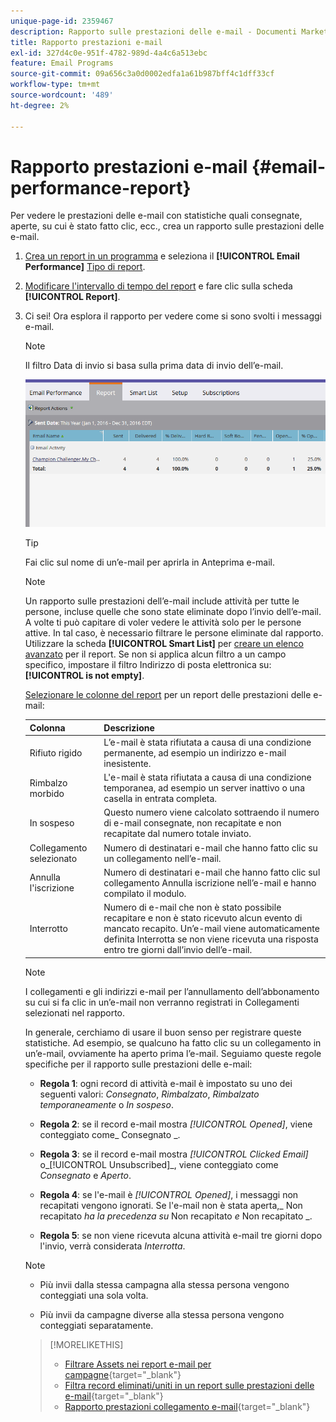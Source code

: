 ```yaml
---
unique-page-id: 2359467
description: Rapporto sulle prestazioni delle e-mail - Documenti Marketo - Documentazione del prodotto
title: Rapporto prestazioni e-mail
exl-id: 327d4c0e-951f-4782-989d-4a4c6a513ebc
feature: Email Programs
source-git-commit: 09a656c3a0d0002edfa1a61b987bff4c1dff33cf
workflow-type: tm+mt
source-wordcount: '489'
ht-degree: 2%

---
```


# Rapporto prestazioni e-mail {#email-performance-report}

Per vedere le prestazioni delle e-mail con statistiche quali consegnate, aperte, su cui è stato fatto clic, ecc., crea un rapporto sulle prestazioni delle e-mail.

1. [Crea un report in un programma](/help/marketo/product-docs/reporting/basic-reporting/creating-reports/create-a-report-in-a-program.md) e seleziona il **[!UICONTROL Email Performance]** [Tipo di report](/help/marketo/product-docs/reporting/basic-reporting/report-types/report-type-overview.md).
1. [Modificare l&#39;intervallo di tempo del report](/help/marketo/product-docs/reporting/basic-reporting/editing-reports/change-a-report-time-frame.md) e fare clic sulla scheda **[!UICONTROL Report]**.
1. Ci sei! Ora esplora il rapporto per vedere come si sono svolti i messaggi e-mail.

   >[!NOTE]
   >
   >Il filtro Data di invio si basa sulla prima data di invio dell’e-mail.

   ![](assets/email-performance-report.png)

   >[!TIP]
   >
   >Fai clic sul nome di un’e-mail per aprirla in Anteprima e-mail.

   >[!NOTE]
   >
   >Un rapporto sulle prestazioni dell’e-mail include attività per tutte le persone, incluse quelle che sono state eliminate dopo l’invio dell’e-mail. A volte ti può capitare di voler vedere le attività solo per le persone attive. In tal caso, è necessario filtrare le persone eliminate dal rapporto. Utilizzare la scheda **[!UICONTROL Smart List]** per [creare un elenco avanzato](/help/marketo/product-docs/core-marketo-concepts/smart-lists-and-static-lists/creating-a-smart-list/create-a-smart-list.md) per il report. Se non si applica alcun filtro a un campo specifico, impostare il filtro Indirizzo di posta elettronica su: **[!UICONTROL is not empty]**.

   [Selezionare le colonne del report](/help/marketo/product-docs/reporting/basic-reporting/editing-reports/select-report-columns.md) per un report delle prestazioni delle e-mail:

   <table><thead>

<tr>
    <th>Colonna</th>
    <th>Descrizione</th>
  </tr></thead>
<tbody>
  <tr>
    <td>Rifiuto rigido</td>
    <td>L’e-mail è stata rifiutata a causa di una condizione permanente, ad esempio un indirizzo e-mail inesistente.</td>
  </tr>
  <tr>
    <td>Rimbalzo morbido</td>
    <td>L'e-mail è stata rifiutata a causa di una condizione temporanea, ad esempio un server inattivo o una casella in entrata completa.</td>
  </tr>
  <tr>
    <td>In sospeso</td>
    <td>Questo numero viene calcolato sottraendo il numero di e-mail consegnate, non recapitate e non recapitate dal numero totale inviato.</td>
  </tr>
  <tr>
    <td>Collegamento selezionato</td>
    <td>Numero di destinatari e-mail che hanno fatto clic su un collegamento nell’e-mail.</td>
  </tr>
  <tr>
    <td>Annulla l'iscrizione</td>
    <td>Numero di destinatari e-mail che hanno fatto clic sul collegamento Annulla iscrizione nell’e-mail e hanno compilato il modulo.</td>
  </tr>
  <tr>
    <td>Interrotto</td>
    <td>Numero di e-mail che non è stato possibile recapitare e non è stato ricevuto alcun evento di mancato recapito. Un’e-mail viene automaticamente definita Interrotta se non viene ricevuta una risposta entro tre giorni dall’invio dell’e-mail.</td>
  </tr>
</tbody></table>

>[!NOTE]
>
>I collegamenti e gli indirizzi e-mail per l’annullamento dell’abbonamento su cui si fa clic in un’e-mail non verranno registrati in Collegamenti selezionati nel rapporto.

In generale, cerchiamo di usare il buon senso per registrare queste statistiche. Ad esempio, se qualcuno ha fatto clic su un collegamento in un’e-mail, ovviamente ha aperto prima l’e-mail. Seguiamo queste regole specifiche per il rapporto sulle prestazioni delle e-mail:

* **Regola 1**: ogni record di attività e-mail è impostato su uno dei seguenti valori: _Consegnato_, _Rimbalzato_, _Rimbalzato temporaneamente_ o _In sospeso_.

* **Regola 2**: se il record e-mail mostra _[!UICONTROL Opened]_, viene conteggiato come_ Consegnato _.

* **Regola 3**: se il record e-mail mostra _[!UICONTROL Clicked Email]_&#x200B;o_[!UICONTROL Unsubscribed]_, viene conteggiato come _Consegnato_ e _Aperto_.

* **Regola 4**: se l&#39;e-mail è _[!UICONTROL Opened]_, i messaggi non recapitati vengono ignorati. Se l&#39;e-mail non è stata aperta,_ Non recapitato _ha la precedenza su_ Non recapitato _e_ Non recapitato _.

* **Regola 5**: se non viene ricevuta alcuna attività e-mail tre giorni dopo l&#39;invio, verrà considerata _Interrotta_.

>[!NOTE]
>
>* Più invii dalla stessa campagna alla stessa persona vengono conteggiati una sola volta.
>
>* Più invii da campagne diverse alla stessa persona vengono conteggiati separatamente.

>[!MORELIKETHIS]
>
>* [Filtrare Assets nei report e-mail per campagne](/help/marketo/product-docs/reporting/basic-reporting/report-activity/filter-assets-in-a-campaign-email-reports.md){target="_blank"}
>* [Filtra record eliminati/uniti in un report sulle prestazioni delle e-mail](/help/marketo/product-docs/reporting/basic-reporting/report-activity/filter-deleted-merged-records-email-performance-report.md){target="_blank"}
>* [Rapporto prestazioni collegamento e-mail](/help/marketo/product-docs/email-marketing/email-programs/email-program-data/email-link-performance-report.md){target="_blank"}
